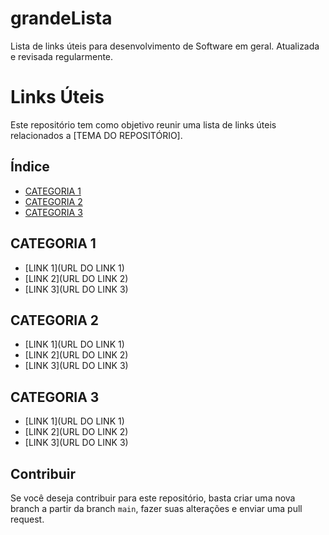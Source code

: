 # grandeLista
Lista de links úteis para desenvolvimento de Software em geral. Atualizada e revisada regularmente.

# Links Úteis

Este repositório tem como objetivo reunir uma lista de links úteis relacionados a [TEMA DO REPOSITÓRIO].

## Índice

- [CATEGORIA 1](#categoria-1)
- [CATEGORIA 2](#categoria-2)
- [CATEGORIA 3](#categoria-3)

## CATEGORIA 1

- [LINK 1](URL DO LINK 1)
- [LINK 2](URL DO LINK 2)
- [LINK 3](URL DO LINK 3)

## CATEGORIA 2

- [LINK 1](URL DO LINK 1)
- [LINK 2](URL DO LINK 2)
- [LINK 3](URL DO LINK 3)

## CATEGORIA 3

- [LINK 1](URL DO LINK 1)
- [LINK 2](URL DO LINK 2)
- [LINK 3](URL DO LINK 3)

## Contribuir

Se você deseja contribuir para este repositório, basta criar uma nova branch a partir da branch `main`, fazer suas alterações e enviar uma pull request.
